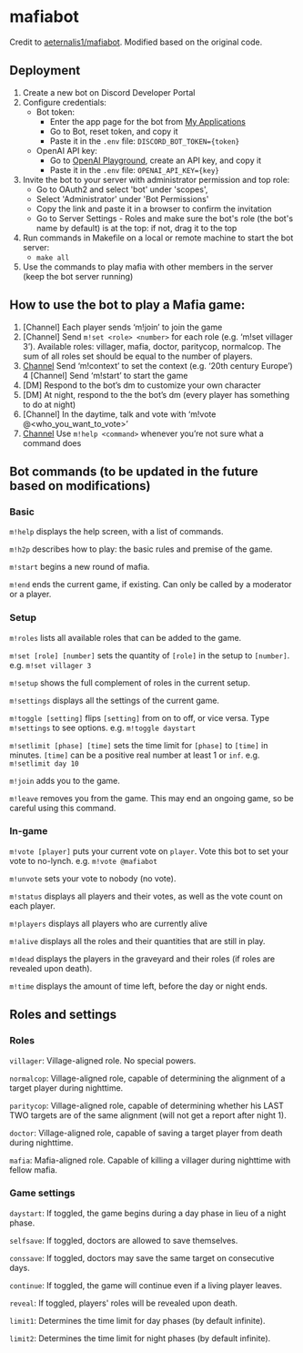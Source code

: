 # mafiabot
Credit to [aeternalis1/mafiabot](https://github.com/aeternalis1/mafiabot). Modified based on the original code.

## Deployment
1. Create a new bot on Discord Developer Portal
2. Configure credentials: 
    - Bot token:
      - Enter the app page for the bot from [My Applications](https://discord.com/developers/applications)
      - Go to Bot, reset token, and copy it
      - Paste it in the `.env` file: `DISCORD_BOT_TOKEN={token}`
    - OpenAI API key:
      - Go to [OpenAI Playground](https://platform.openai.com/api-keys), create an API key, and copy it
      - Paste it in the `.env` file: `OPENAI_API_KEY={key}`
3. Invite the bot to your server with administrator permission and top role:
    - Go to OAuth2 and select 'bot' under 'scopes', 
    - Select 'Administrator' under 'Bot Permissions'
    - Copy the link and paste it in a browser to confirm the invitation
    - Go to Server Settings - Roles and make sure the bot's role (the bot's name by default) is at the top: if not, drag it to the top
4. Run commands in Makefile on a local or remote machine to start the bot server:
    - `make all`
5. Use the commands to play mafia with other members in the server (keep the bot server running)

## How to use the bot to play a Mafia game:
1. [Channel] Each player sends ‘m!join’ to join the game
2. [Channel] Send `m!set <role> <number>` for each role (e.g. ‘m!set villager 3’). Available roles: villager, mafia, doctor, paritycop, normalcop. The sum of all roles set should be equal to the number of players.
3. [Channel](Optional) Send ‘m!context’ to set the context (e.g. ‘20th century Europe’)
4 [Channel] Send ‘m!start’ to start the game
5. [DM] Respond to the bot’s dm to customize your own character
6. [DM] At night, respond to the the bot’s dm (every player has something to do at night)
7. [Channel] In the daytime, talk and vote with ‘m!vote @<who_you_want_to_vote>’
8. [Channel](Optional) Use `m!help <command>` whenever you’re not sure what a command does

## Bot commands (to be updated in the future based on modifications)

### Basic

`m!help` displays the help screen, with a list of commands.

`m!h2p` describes how to play: the basic rules and premise of the game.

`m!start` begins a new round of mafia.

`m!end` ends the current game, if existing. Can only be called by a moderator or a player.

### Setup

`m!roles` lists all available roles that can be added to the game.

`m!set [role] [number]` sets the quantity of `[role]` in the setup to `[number]`. e.g. `m!set villager 3`

`m!setup` shows the full complement of roles in the current setup.

`m!settings` displays all the settings of the current game.

`m!toggle [setting]` flips `[setting]` from on to off, or vice versa. Type `m!settings` to see options. e.g. `m!toggle daystart`

`m!setlimit [phase] [time]` sets the time limit for `[phase]` to `[time]` in minutes. `[time]` can be a positive real number at least 1 or `inf`. e.g. `m!setlimit day 10`

`m!join` adds you to the game.

`m!leave` removes you from the game. This may end an ongoing game, so be careful using this command.

### In-game

`m!vote [player]` puts your current vote on `player`. Vote this bot to set your vote to no-lynch. e.g. `m!vote @mafiabot`

`m!unvote` sets your vote to nobody (no vote).

`m!status` displays all players and their votes, as well as the vote count on each player.

`m!players` displays all players who are currently alive

`m!alive` displays all the roles and their quantities that are still in play.

`m!dead` displays the players in the graveyard and their roles (if roles are revealed upon death).

`m!time` displays the amount of time left, before the day or night ends.

## Roles and settings

### Roles

`villager`: Village-aligned role. No special powers.

`normalcop`: Village-aligned role, capable of determining the alignment of a target player during nighttime.

`paritycop`: Village-aligned role, capable of determining whether his LAST TWO targets are of the same alignment (will not get a report after night 1).

`doctor`: Village-aligned role, capable of saving a target player from death during nighttime.

`mafia`: Mafia-aligned role. Capable of killing a villager during nighttime with fellow mafia.

### Game settings

`daystart`: If toggled, the game begins during a day phase in lieu of a night phase.

`selfsave`: If toggled, doctors are allowed to save themselves.

`conssave`: If toggled, doctors may save the same target on consecutive days.

`continue`: If toggled, the game will continue even if a living player leaves.

`reveal`: If toggled, players' roles will be revealed upon death.

`limit1`: Determines the time limit for day phases (by default infinite).

`limit2`: Determines the time limit for night phases (by default infinite).
